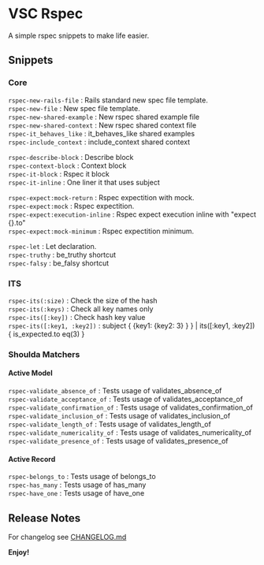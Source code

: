 # VSC Rspec

A simple rspec snippets to make life easier.

## Snippets

### Core
`rspec-new-rails-file` : Rails standard new spec file template.  
`rspec-new-file` : New spec file template.  
`rspec-new-shared-example` : New rspec shared example file  
`rspec-new-shared-context` : New rspec shared context file  
`rspec-it_behaves_like` : it_behaves_like shared examples  
`rspec-include_context` : include_context shared context  
  
`rspec-describe-block` : Describe block  
`rspec-context-block` : Context block  
`rspec-it-block` : Rspec it block  
`rspec-it-inline` : One liner it that uses subject  
  
`rspec-expect:mock-return` : Rspec expectition with mock.  
`rspec-expect:mock` : Rspec expectition.  
`rspec-expect:execution-inline` : Rspec expect execution inline with "expect {}.to"  
`rspec-expect:mock-minimum` : Rspec expectition minimum.  

`rspec-let` : Let declaration.  
`rspec-truthy` : be_truthy shortcut  
`rspec-falsy` : be_falsy shortcut  

### ITS

`rspec-its(:size)` : Check the size of the hash  
`rspec-its(:keys)` : Check all key names only  
`rspec-its([:key])` : Check hash key value  
`rspec-its([:key1, :key2])` : subject { {key1: {key2: 3} } } | its([:key1, :key2]) { is_expected.to eq(3) }  

### Shoulda Matchers

#### Active Model

`rspec-validate_absence_of` : Tests usage of validates_absence_of  
`rspec-validate_acceptance_of` : Tests usage of validates_acceptance_of  
`rspec-validate_confirmation_of` : Tests usage of validates_confirmation_of  
`rspec-validate_inclusion_of` : Tests usage of validates_inclusion_of  
`rspec-validate_length_of` : Tests usage of validates_length_of  
`rspec-validate_numericality_of` : Tests usage of validates_numericality_of  
`rspec-validate_presence_of` : Tests usage of validates_presence_of  

#### Active Record

`rspec-belongs_to` : Tests usage of belongs_to  
`rspec-has_many` : Tests usage of has_many  
`rspec-have_one` : Tests usage of have_one  


## Release Notes

For changelog see [CHANGELOG.md](https://github.com/SaimonL/vsc-rspec/blob/master/CHANGELOG.md)

**Enjoy!**
